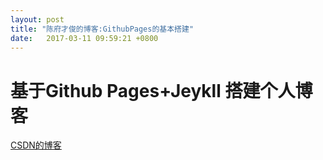 ```yaml
---
layout: post
title: "陈府才俊的博客:GithubPages的基本搭建"
date:   2017-03-11 09:59:21 +0800
---
```

# 基于Github Pages+Jeykll 搭建个人博客
[CSDN的博客](http://blog.csdn.net/yisuoyanyulou1314/article/details/62045645)










